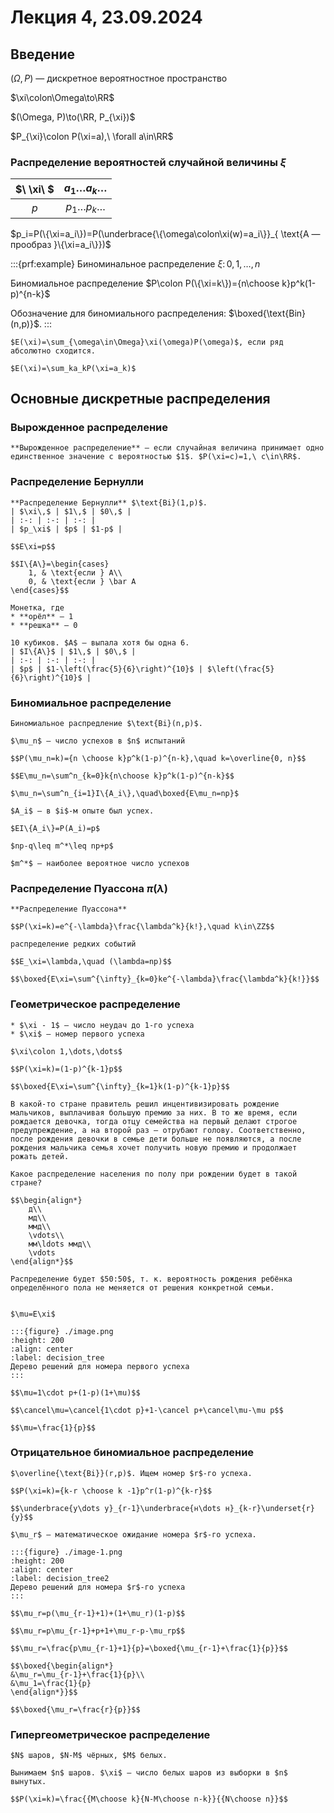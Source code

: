 # Лекция 4, 23.09.2024

## Введение

$(\Omega, P)$ — дискретное вероятностное пространство

$\xi\colon\Omega\to\RR$

$(\Omega, P)\to(\RR, P_{\xi})$

$P_{\xi}\colon P(\xi=a),\ \forall a\in\RR$

### Распределение вероятностей случайной величины $\xi$

| $\ \xi\ $ | $a_1\ldots a_k\ldots$ |
| :-: | :-: |
| $p$ | $p_1\ldots p_k\ldots$ |

$p_i=P(\{\xi=a_i\})=P(\underbrace{\{\omega\colon\xi(w)=a_i\}}_{
\text{A — прообраз }\{\xi=a_i\}})$

:::{prf:example} Биноминальное распределение
$\xi\colon 0,1,\dots, n$

Биномиальное распределение $P\colon P(\{\xi=k\})={n\choose k}p^k(1-p)^{n-k}$

Обозначение для биномиального распределения: $\boxed{\text{Bin}(n,p)}$.
:::

```{prf:definition}
$E(\xi)=\sum_{\omega\in\Omega}\xi(\omega)P(\omega)$, если ряд абсолютно сходится.
```

```{prf:theorem}
$E(\xi)=\sum_ka_kP(\xi=a_k)$
```

## Основные дискретные распределения

### Вырожденное распределение

```{prf:definition}
**Вырожденное распределение** — если случайная величина принимает одно единственное значение с вероятностью $1$. $P(\xi=c)=1,\ c\in\RR$.
```

### Распределение Бернулли

```{prf:definition}
**Распределение Бернулли** $\text{Bi}(1,p)$.
| $\xi\,$ | $1\,$ | $0\,$ |
| :-: | :-: | :-: |
| $p_\xi$ | $p$ | $1-p$ |

$$E\xi=p$$

$$I\{A\}=\begin{cases}
    1, & \text{если } A\\
    0, & \text{если } \bar A
\end{cases}$$
```

```{prf:example}
Монетка, где 
* **орёл** — 1
* **решка** — 0
```


```{prf:example}
10 кубиков. $A$ — выпала хотя бы одна 6. 
| $I\{A\}$ | $1\,$ | $0\,$ |
| :-: | :-: | :-: |
| $p$ | $1-\left(\frac{5}{6}\right)^{10}$ | $\left(\frac{5}{6}\right)^{10}$ |
```

### Биномиальное распределение 

```{prf:definition}
Биномиальное распредление $\text{Bi}(n,p)$.

$\mu_n$ — число успехов в $n$ испытаний

$$P(\mu_n=k)={n \choose k}p^k(1-p)^{n-k},\quad k=\overline{0, n}$$

$$E\mu_n=\sum^n_{k=0}k{n\choose k}p^k(1-p)^{n-k}$$
```

```{prf:proposition}
$\mu_n=\sum^n_{i=1}I\{A_i\},\quad\boxed{E\mu_n=np}$

$A_i$ — в $i$-м опыте был успех.

$EI\{A_i\}=P(A_i)=p$

$np-q\leq m^*\leq np+p$

$m^*$ — наиболее вероятное число успехов
```

### Распределение Пуассона $\pi(\lambda)$

```{prf:definition}
**Распределение Пуассона**

$$P(\xi=k)=e^{-\lambda}\frac{\lambda^k}{k!},\quad k\in\ZZ$$

распределение редких событий

$$E_\xi=\lambda,\quad (\lambda=np)$$

$$\boxed{E\xi=\sum^{\infty}_{k=0}ke^{-\lambda}\frac{\lambda^k}{k!}}$$
```

### Геометрическое распределение

```{prf:definition}
* $\xi - 1$ — число неудач до 1-го успеха
* $\xi$ — номер первого успеха

$\xi\colon 1,\dots,\dots$

$$P(\xi=k)=(1-p)^{k-1}p$$

$$\boxed{E\xi=\sum^{\infty}_{k=1}k(1-p)^{k-1}p}$$
```

```{prf:example}
В какой-то стране правитель решил инцентивизировать рождение мальчиков, выплачивая большую премию за них. В то же время, если рождается девочка, тогда отцу семейства на первый делают строгое предупреждение, а на второй раз — отрубают голову. Соответственно, после рождения девочки в семье дети больше не появляются, а после рождения мальчика семья хочет получить новую премию и продолжает рожать детей.

Какое распределение населения по полу при рождении будет в такой стране? 

$$\begin{align*}
    д\\
    мд\\
    ммд\\
    \vdots\\
    мм\ldots ммд\\
    \vdots
\end{align*}$$

Распределение будет $50:50$, т. к. вероятность рождения ребёнка определённого пола не меняется от решения конкретной семьи.
```

```{seealso} Математическое ожидание номера первого успеха с помощью дерева решений

$\mu=E\xi$

:::{figure} ./image.png
:height: 200
:align: center
:label: decision_tree
Дерево решений для номера первого успеха
:::

$$\mu=1\cdot p+(1-p)(1+\mu)$$

$$\cancel\mu=\cancel{1\cdot p}+1-\cancel p+\cancel\mu-\mu p$$

$$\mu=\frac{1}{p}$$
```

### Отрицательное биномиальное распределение

```{prf:definition}
$\overline{\text{Bi}}(r,p)$. Ищем номер $r$-го успеха.

$$P(\xi=k)={k-r \choose k -1}p^r(1-p)^{k-r}$$

$$\underbrace{у\dots у}_{r-1}\underbrace{н\dots н}_{k-r}\underset{r}{у}$$
```

```{seealso}
$\mu_r$ — математическое ожидание номера $r$-го успеха.

:::{figure} ./image-1.png
:height: 200
:align: center
:label: decision_tree2
Дерево решений для номера $r$-го успеха
:::

$$\mu_r=p(\mu_{r-1}+1)+(1+\mu_r)(1-p)$$

$$\mu_r=p\mu_{r-1}+p+1+\mu_r-p-\mu_rp$$

$$\mu_r=\frac{p\mu_{r-1}+1}{p}=\boxed{\mu_{r-1}+\frac{1}{p}}$$

$$\boxed{\begin{align*}
&\mu_r=\mu_{r-1}+\frac{1}{p}\\
&\mu_1=\frac{1}{p}
\end{align*}}$$

$$\boxed{\mu_r=\frac{r}{p}}$$
```

### Гипергеометрическое распределение

```{prf:example}
$N$ шаров, $N-M$ чёрных, $M$ белых.

Вынимаем $n$ шаров. $\xi$ — число белых шаров из выборки в $n$ вынутых.

$$P(\xi=k)=\frac{{M\choose k}{N-M\choose n-k}}{{N\choose n}}$$
```